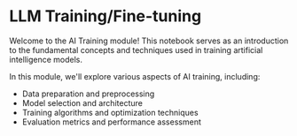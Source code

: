 # LLM Training/Fine-tuning

Welcome to the AI Training module! This notebook serves as an introduction to the fundamental concepts and techniques used in training artificial intelligence models.

In this module, we'll explore various aspects of AI training, including:
- Data preparation and preprocessing
- Model selection and architecture
- Training algorithms and optimization techniques
- Evaluation metrics and performance assessment

```{tableofcontents}
```